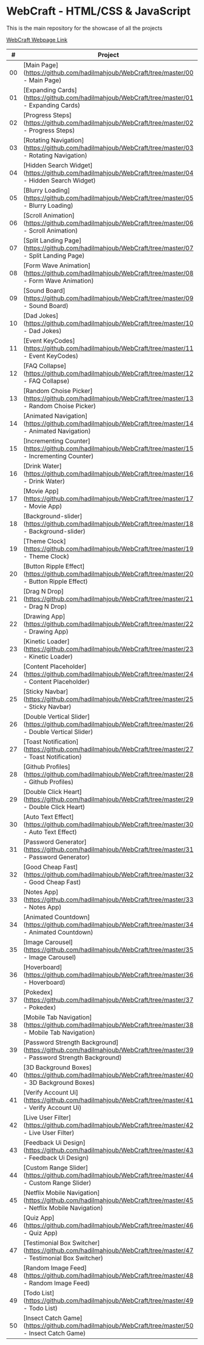 # WebCraft - HTML/CSS & JavaScript

This is the main repository for the showcase of all the projects

[WebCraft Webpage Link](https://hadilmahjoub.github.io/WebCraft/00%20-%20Main%20Page/)

|  #  | Project                                                                                                                  | Live Demo                                                                                  |
| :-: | ------------------------------------------------------------------------------------------------------------------------ | ------------------------------------------------------------------------------------------ |
| 00  | [Main Page](https://github.com/hadilmahjoub/WebCraft/tree/master/00 - Main Page)                                         | [Live Demo](https://hadilmahjoub.github.io/WebCraft/00 - Main Page)                        |
| 01  | [Expanding Cards](https://github.com/hadilmahjoub/WebCraft/tree/master/01 - Expanding Cards)                             | [Live Demo](https://hadilmahjoub.github.io/WebCraft/01 - Expanding Cards)                  |
| 02  | [Progress Steps](https://github.com/hadilmahjoub/WebCraft/tree/master/02 - Progress Steps)                               | [Live Demo](https://hadilmahjoub.github.io/WebCraft/02 - Progress Steps)                   |
| 03  | [Rotating Navigation](https://github.com/hadilmahjoub/WebCraft/tree/master/03 - Rotating Navigation)                     | [Live Demo](https://hadilmahjoub.github.io/WebCraft/03 - Rotating Navigation)              |
| 04  | [Hidden Search Widget](https://github.com/hadilmahjoub/WebCraft/tree/master/04 - Hidden Search Widget)                   | [Live Demo](https://hadilmahjoub.github.io/WebCraft/04 - Hidden Search Widget)             |
| 05  | [Blurry Loading](https://github.com/hadilmahjoub/WebCraft/tree/master/05 - Blurry Loading)                               | [Live Demo](https://hadilmahjoub.github.io/WebCraft/05 - Blurry Loading)                   |
| 06  | [Scroll Animation](https://github.com/hadilmahjoub/WebCraft/tree/master/06 - Scroll Animation)                           | [Live Demo](https://hadilmahjoub.github.io/WebCraft/06 - Scroll Animation)                 |
| 07  | [Split Landing Page](https://github.com/hadilmahjoub/WebCraft/tree/master/07 - Split Landing Page)                       | [Live Demo](https://hadilmahjoub.github.io/WebCraft/07 - Split Landing Page)               |
| 08  | [Form Wave Animation](https://github.com/hadilmahjoub/WebCraft/tree/master/08 - Form Wave Animation)                     | [Live Demo](https://hadilmahjoub.github.io/WebCraft/08 - Form Wave Animation)              |
| 09  | [Sound Board](https://github.com/hadilmahjoub/WebCraft/tree/master/09 - Sound Board)                                     | [Live Demo](https://hadilmahjoub.github.io/WebCraft/09 - Sound Board)                      |
| 10  | [Dad Jokes](https://github.com/hadilmahjoub/WebCraft/tree/master/10 - Dad Jokes)                                         | [Live Demo](https://hadilmahjoub.github.io/WebCraft/10 - Dad Jokes)                        |
| 11  | [Event KeyCodes](https://github.com/hadilmahjoub/WebCraft/tree/master/11 - Event KeyCodes)                               | [Live Demo](https://hadilmahjoub.github.io/WebCraft/11 - Event KeyCodes)                   |
| 12  | [FAQ Collapse](https://github.com/hadilmahjoub/WebCraft/tree/master/12 - FAQ Collapse)                                   | [Live Demo](https://hadilmahjoub.github.io/WebCraft/12 - FAQ Collapse)                     |
| 13  | [Random Choise Picker](https://github.com/hadilmahjoub/WebCraft/tree/master/13 - Random Choise Picker)                   | [Live Demo](https://hadilmahjoub.github.io/WebCraft/13 - Random Choise Picker)             |
| 14  | [Animated Navigation](https://github.com/hadilmahjoub/WebCraft/tree/master/14 - Animated Navigation)                     | [Live Demo](https://hadilmahjoub.github.io/WebCraft/14 - Animated Navigation)              |
| 15  | [Incrementing Counter](https://github.com/hadilmahjoub/WebCraft/tree/master/15 - Incrementing Counter)                   | [Live Demo](https://hadilmahjoub.github.io/WebCraft/15 - Incrementing Counter)             |
| 16  | [Drink Water](https://github.com/hadilmahjoub/WebCraft/tree/master/16 - Drink Water)                                     | [Live Demo](https://hadilmahjoub.github.io/WebCraft/16 - Drink Water)                      |
| 17  | [Movie App](https://github.com/hadilmahjoub/WebCraft/tree/master/17 - Movie App)                                         | [Live Demo](https://hadilmahjoub.github.io/WebCraft/17 - Movie App)                        |
| 18  | [Background-slider](https://github.com/hadilmahjoub/WebCraft/tree/master/18 - Background-slider)                         | [Live Demo](https://hadilmahjoub.github.io/WebCraft/18 - Background-slider)                |
| 19  | [Theme Clock](https://github.com/hadilmahjoub/WebCraft/tree/master/19 - Theme Clock)                                     | [Live Demo](https://hadilmahjoub.github.io/WebCraft/19 - Theme Clock)                      |
| 20  | [Button Ripple Effect](https://github.com/hadilmahjoub/WebCraft/tree/master/20 - Button Ripple Effect)                   | [Live Demo](https://hadilmahjoub.github.io/WebCraft/20 - Button Ripple Effect)             |
| 21  | [Drag N Drop](https://github.com/hadilmahjoub/WebCraft/tree/master/21 - Drag N Drop)                                     | [Live Demo](https://hadilmahjoub.github.io/WebCraft/21 - Drag N Drop)                      |
| 22  | [Drawing App](https://github.com/hadilmahjoub/WebCraft/tree/master/22 - Drawing App)                                     | [Live Demo](https://hadilmahjoub.github.io/WebCraft/22 - Drawing App)                      |
| 23  | [Kinetic Loader](https://github.com/hadilmahjoub/WebCraft/tree/master/23 - Kinetic Loader)                               | [Live Demo](https://hadilmahjoub.github.io/WebCraft/23 - Kinetic Loader)                   |
| 24  | [Content Placeholder](https://github.com/hadilmahjoub/WebCraft/tree/master/24 - Content Placeholder)                     | [Live Demo](https://hadilmahjoub.github.io/WebCraft/24 - Content Placeholder)              |
| 25  | [Sticky Navbar](https://github.com/hadilmahjoub/WebCraft/tree/master/25 - Sticky Navbar)                                 | [Live Demo](https://hadilmahjoub.github.io/WebCraft/25 - Sticky Navbar)                    |
| 26  | [Double Vertical Slider](https://github.com/hadilmahjoub/WebCraft/tree/master/26 - Double Vertical Slider)               | [Live Demo](https://hadilmahjoub.github.io/WebCraft/26 - Double Vertical Slider)           |
| 27  | [Toast Notification](https://github.com/hadilmahjoub/WebCraft/tree/master/27 - Toast Notification)                       | [Live Demo](https://hadilmahjoub.github.io/WebCraft/27 - Toast Notification)               |
| 28  | [Github Profiles](https://github.com/hadilmahjoub/WebCraft/tree/master/28 - Github Profiles)                             | [Live Demo](https://hadilmahjoub.github.io/WebCraft/28 - Github Profiles)                  |
| 29  | [Double Click Heart](https://github.com/hadilmahjoub/WebCraft/tree/master/29 - Double Click Heart)                       | [Live Demo](https://hadilmahjoub.github.io/WebCraft/29 - Double Click Heart)               |
| 30  | [Auto Text Effect](https://github.com/hadilmahjoub/WebCraft/tree/master/30 - Auto Text Effect)                           | [Live Demo](https://hadilmahjoub.github.io/WebCraft/30 - Auto Text Effect)                 |
| 31  | [Password Generator](https://github.com/hadilmahjoub/WebCraft/tree/master/31 - Password Generator)                       | [Live Demo](https://hadilmahjoub.github.io/WebCraft/31 - Password Generator)               |
| 32  | [Good Cheap Fast](https://github.com/hadilmahjoub/WebCraft/tree/master/32 - Good Cheap Fast)                             | [Live Demo](https://hadilmahjoub.github.io/WebCraft/32 - Good Cheap Fast)                  |
| 33  | [Notes App](https://github.com/hadilmahjoub/WebCraft/tree/master/33 - Notes App)                                         | [Live Demo](https://hadilmahjoub.github.io/WebCraft/33 - Notes App)                        |
| 34  | [Animated Countdown](https://github.com/hadilmahjoub/WebCraft/tree/master/34 - Animated Countdown)                       | [Live Demo](https://hadilmahjoub.github.io/WebCraft/34 - Animated Countdown)               |
| 35  | [Image Carousel](https://github.com/hadilmahjoub/WebCraft/tree/master/35 - Image Carousel)                               | [Live Demo](https://hadilmahjoub.github.io/WebCraft/35 - Image Carousel)                   |
| 36  | [Hoverboard](https://github.com/hadilmahjoub/WebCraft/tree/master/36 - Hoverboard)                                       | [Live Demo](https://hadilmahjoub.github.io/WebCraft/36 - Hoverboard)                       |
| 37  | [Pokedex](https://github.com/hadilmahjoub/WebCraft/tree/master/37 - Pokedex)                            	             | [Live Demo](https://hadilmahjoub.github.io/WebCraft/37 - Pokedex)                          |
| 38  | [Mobile Tab Navigation](https://github.com/hadilmahjoub/WebCraft/tree/master/38 - Mobile Tab Navigation)                 | [Live Demo](https://hadilmahjoub.github.io/WebCraft/38 - Mobile Tab Navigation)            |
| 39  | [Password Strength Background](https://github.com/hadilmahjoub/WebCraft/tree/master/39 - Password Strength Background)   | [Live Demo](https://hadilmahjoub.github.io/WebCraft/39 - Password Strength Background)     |
| 40  | [3D Background Boxes](https://github.com/hadilmahjoub/WebCraft/tree/master/40 - 3D Background Boxes)                     | [Live Demo](https://hadilmahjoub.github.io/WebCraft/40 - 3D Background Boxes)              |
| 41  | [Verify Account Ui](https://github.com/hadilmahjoub/WebCraft/tree/master/41 - Verify Account Ui)                         | [Live Demo](https://hadilmahjoub.github.io/WebCraft/41 - Verify Account Ui)                |
| 42  | [Live User Filter](https://github.com/hadilmahjoub/WebCraft/tree/master/42 - Live User Filter)                           | [Live Demo](https://hadilmahjoub.github.io/WebCraft/42 - Live User Filter)                 |
| 43  | [Feedback Ui Design](https://github.com/hadilmahjoub/WebCraft/tree/master/43 - Feedback Ui Design)                       | [Live Demo](https://hadilmahjoub.github.io/WebCraft/43 - Feedback Ui Design)               |
| 44  | [Custom Range Slider](https://github.com/hadilmahjoub/WebCraft/tree/master/44 - Custom Range Slider)                     | [Live Demo](https://hadilmahjoub.github.io/WebCraft/44 - Custom Range Slider)              |
| 45  | [Netflix Mobile Navigation](https://github.com/hadilmahjoub/WebCraft/tree/master/45 - Netflix Mobile Navigation)         | [Live Demo](https://hadilmahjoub.github.io/WebCraft/45 - Netflix Mobile Navigation)        |
| 46  | [Quiz App](https://github.com/hadilmahjoub/WebCraft/tree/master/46 - Quiz App)                                           | [Live Demo](https://hadilmahjoub.github.io/WebCraft/46 - Quiz App)                         |
| 47  | [Testimonial Box Switcher](https://github.com/hadilmahjoub/WebCraft/tree/master/47 - Testimonial Box Switcher)           | [Live Demo](https://hadilmahjoub.github.io/WebCraft/47 - Testimonial Box Switcher)         |
| 48  | [Random Image Feed](https://github.com/hadilmahjoub/WebCraft/tree/master/48 - Random Image Feed)                         | [Live Demo](https://hadilmahjoub.github.io/WebCraft/48 - Random Image Feed)                |
| 49  | [Todo List](https://github.com/hadilmahjoub/WebCraft/tree/master/49 - Todo List)                                         | [Live Demo](https://hadilmahjoub.github.io/WebCraft/49 - Todo List)                        |
| 50  | [Insect Catch Game](https://github.com/hadilmahjoub/WebCraft/tree/master/50 - Insect Catch Game)                         | [Live Demo](https://hadilmahjoub.github.io/WebCraft/50 - Insect Catch Game)                |